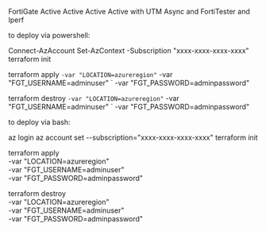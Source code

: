 FortiGate Active Active Active Active
with UTM Async and FortiTester and Iperf



to deploy via powershell:

Connect-AzAccount
Set-AzContext -Subscription "xxxx-xxxx-xxxx-xxxx"
terraform init

terraform apply `
                -var "LOCATION=azureregion" `
                -var "FGT_USERNAME=adminuser" `
                -var "FGT_PASSWORD=adminpassword"

terraform destroy `
                -var "LOCATION=azureregion" `
                -var "FGT_USERNAME=adminuser" `
                -var "FGT_PASSWORD=adminpassword"



to deploy via bash:

az login
az account set --subscription="xxxx-xxxx-xxxx-xxxx"
terraform init

terraform apply \
                -var "LOCATION=azureregion" \
                -var "FGT_USERNAME=adminuser" \
                -var "FGT_PASSWORD=adminpassword"

terraform destroy \
                -var "LOCATION=azureregion" \
                -var "FGT_USERNAME=adminuser" \
                -var "FGT_PASSWORD=adminpassword"